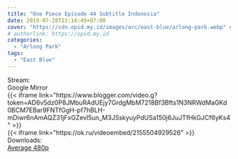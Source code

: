 ```yaml
---
title: "One Piece Episode 44 Subtitle Indonesia"
date: 2019-07-28T13:14:49+07:00
cover: "https://cdn.opid.my.id/images/arc/east-blue/arlong-park.webp" # Optional, cover
# authorlink: https://opid.my.id
categories:
  - "Arlong Park"
tags:
  - "East Blue"
---
```

<div class="ui menu violet borderless inverted">
  <div class="header item active">
        Stream:
    </div>
  <a class="active item" data-tab="google">
    <i class="google drive icon"></i> Google
  </a>
  <a class="item nounderline" data-tab="mirror">
    <i class="odnoklassniki icon"></i> Mirror
  </a>
</div>
<div class="ui bottom attached tab segment active" style="border:0 !important;" data-tab="google">
{{< iframe link="https://www.blogger.com/video.g?token=AD6v5dz0P8JMbuRAdUEjy7GrdgMbM7218Bf3Bfts1N3NRWdMaGKd0BCM7EBar9FNTfGgH-pf7hBLH-mDiwr6nAmAQZ31jFxGZevl5un_M3JSskyuyPdUSa150j6JuJTfHkGJCf6yKs4" >}}
</div>
<div class="ui bottom attached tab segment" style="border:0 !important;" data-tab="mirror">
{{< iframe link="https://ok.ru/videoembed/2155504929526" >}}
</div>
<div class="ui menu violet borderless inverted">
  <div class="header item active">
        Downloads:
    </div>
  <a class="item nounderline" href="https://ouo.io/nKsihBc" target="_blank" rel="dofollow"><i class="google drive icon"></i>
    Average 480p</a>
</div>